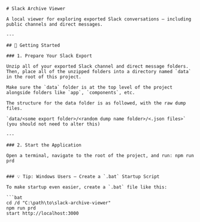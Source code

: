     # Slack Archive Viewer
    
    A local viewer for exploring exported Slack conversations — including public channels and direct messages.
    
    ---
    
    ## 🚀 Getting Started
    
    ### 1. Prepare Your Slack Export
    
    Unzip all of your exported Slack channel and direct message folders. Then, place all of the unzipped folders into a directory named `data` in the root of this project.
    
    Make sure the `data` folder is at the top level of the project alongside folders like `app`, `components`, etc.
    
    The structure for the data folder is as followed, with the raw dump files.
    
    `data/<some export folder>/<random dump name folder>/<.json files>` (you should not need to alter this)
    
    ---
    
    ### 2. Start the Application
    
    Open a terminal, navigate to the root of the project, and run: npm run prd
    

    ### 💡 Tip: Windows Users – Create a `.bat` Startup Script

    To make startup even easier, create a `.bat` file like this:

    ```bat
    cd /d "C:\path\to\slack-archive-viewer"
    npm run prd
    start http://localhost:3000